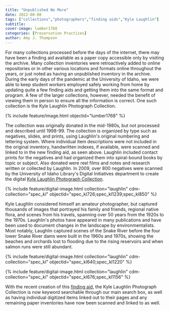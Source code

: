 ```yaml
---
title: "Unpublished No More"
date: 2022-08-08
tags: ["collections","photographers","finding aids","Kyle Laughlin"]
subtitle: 
cover-image: lumber1768
categories: [Preservation Practices]
author: Amy J. Thompson
---
```


For many collections processed before the days of the internet, there may have been a finding aid available as a paper copy accessible only by visiting the archive. Many collection inventories were retroactively added to online repositories or in other various locations and formats online throughout the years, or just noted as having an unpublished inventory in the archive. During the early days of the pandemic at the University of Idaho, we were able to keep student workers employed safely working from home by updating quite a few finding aids and getting them into the same format and program. A few of the larger collections, however, needed the benefit of viewing them in person to ensure all the information is correct. One such collection is the Kyle Laughlin Photograph Collection. 

{% include feature/image.html objectid="lumber1768" %}

The collection was originally donated in the mid-1980s, but not processed and described until 1998-99. The collection is organized by type such as negatives, slides, and prints, using Laughlin's original numbering and lettering system. Where individual item descriptions were not included in the original inventory, handwritten indexes, if available, were scanned and linked to in the new finding aid, as seen above. Laughlin included contact prints for the negatives and had organized them into spiral-bound books by topic or subject. Also donated were reel films and notes and research written or collected by Laughlin. In 2009, over 800 negatives were scanned by the University of Idaho Library's Digital Initiatives department to create the digital [Kyle Laughlin Photograph Collection](https://www.lib.uidaho.edu/digital/Laughlin/). 

{% include feature/digital-image.html collection="laughlin" cdm-collection="spec_kl" objectid="spec_kl726;spec_kl1239;spec_kl850" %}

Kyle Laughlin considered himself an amateur photographer, but captured thousands of images that portrayed his family and friends, regional native flora, and scenes from his travels, spanning over 50 years from the 1920s to the 1970s. Laughlin's photos have appeared in many publications and have been used to document changes in the landscape by environmentalists. Most notably, Laughlin captured scenes of the Snake River before the four lower Snake River dams were built in the 1960s and 1970s, showing the beaches and orchards lost to flooding due to the rising reservoirs and when salmon runs were still abundant. 

{% include feature/digital-image.html collection="laughlin" cdm-collection="spec_kl" objectid="spec_kl640;spec_kl1220" %}

{% include feature/digital-image.html collection="laughlin" cdm-collection="spec_kl" objectid="spec_kl676;spec_kl1156" %}

With the recent creation of this [finding aid](https://archiveswest.orbiscascade.org/ark:80444/xv333521), the Kyle Laughlin Photograph Collection is now keyword searchable through our main search box, as well as having individual digitized items linked out to their pages and any remaining paper inventories have now been scanned and linked to as well. 